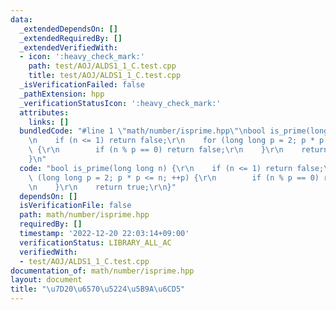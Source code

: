```yaml
---
data:
  _extendedDependsOn: []
  _extendedRequiredBy: []
  _extendedVerifiedWith:
  - icon: ':heavy_check_mark:'
    path: test/AOJ/ALDS1_1_C.test.cpp
    title: test/AOJ/ALDS1_1_C.test.cpp
  _isVerificationFailed: false
  _pathExtension: hpp
  _verificationStatusIcon: ':heavy_check_mark:'
  attributes:
    links: []
  bundledCode: "#line 1 \"math/number/isprime.hpp\"\nbool is_prime(long long n) {\r\
    \n    if (n <= 1) return false;\r\n    for (long long p = 2; p * p <= n; ++p)\
    \ {\r\n        if (n % p == 0) return false;\r\n    }\r\n    return true;\r\n\
    }\n"
  code: "bool is_prime(long long n) {\r\n    if (n <= 1) return false;\r\n    for\
    \ (long long p = 2; p * p <= n; ++p) {\r\n        if (n % p == 0) return false;\r\
    \n    }\r\n    return true;\r\n}"
  dependsOn: []
  isVerificationFile: false
  path: math/number/isprime.hpp
  requiredBy: []
  timestamp: '2022-12-20 22:03:14+09:00'
  verificationStatus: LIBRARY_ALL_AC
  verifiedWith:
  - test/AOJ/ALDS1_1_C.test.cpp
documentation_of: math/number/isprime.hpp
layout: document
title: "\u7D20\u6570\u5224\u5B9A\u6CD5"
---
```


